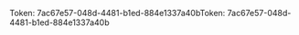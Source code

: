 <span data-ttu-id="496cb-101">Token: 7ac67e57-048d-4481-b1ed-884e1337a40b</span><span class="sxs-lookup"><span data-stu-id="496cb-101">Token: 7ac67e57-048d-4481-b1ed-884e1337a40b</span></span>